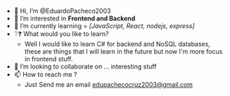 - 👋 Hi, I’m @EduardoPacheco2003
- 👀 I’m interested in **Frontend and Backend**
- 🌱 I’m currently learning = _[JavaScript, React, nodejs, express]_
- ❔❓ What would you like to learn?
    - Well I would like to learn C# for backend and NoSQL databases, these are things that I will learn in the future but now I'm more focus in frontend stuff.
- 💞️ I’m looking to collaborate on ... interesting stuff
- 📫 How to reach me ?
  - Just Send me an email edupachecocruz2003@gmail.com 

<!---
EduardoPacheco2003/EduardoPacheco2003 is a ✨ special ✨ repository because its `README.md` (this file) appears on your GitHub profile.
You can click the Preview link to take a look at your changes.
--->
